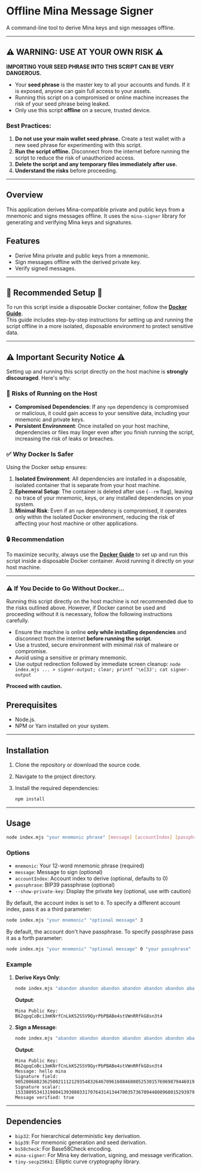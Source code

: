 # Offline Mina Message Signer

A command-line tool to derive Mina keys and sign messages offline.

---

## ⚠️ WARNING: USE AT YOUR OWN RISK ⚠️

**IMPORTING YOUR SEED PHRASE INTO THIS SCRIPT CAN BE VERY DANGEROUS.**
- Your **seed phrase** is the master key to all your accounts and funds. If it is exposed, anyone can gain full access to your assets.
- Running this script on a compromised or online machine increases the risk of your seed phrase being leaked.
- Only use this script **offline** on a secure, trusted device.

### Best Practices:
1. **Do not use your main wallet seed phrase.** Create a test wallet with a new seed phrase for experimenting with this script.
2. **Run the script offline.** Disconnect from the internet before running the script to reduce the risk of unauthorized access.
3. **Delete the script and any temporary files immediately after use.**
4. **Understand the risks** before proceeding.

---

## Overview

This application derives Mina-compatible private and public keys from a mnemonic and signs messages offline. It uses the `mina-signer` library for generating and verifying Mina keys and signatures.

## Features

- Derive Mina private and public keys from a mnemonic.
- Sign messages offline with the derived private key.
- Verify signed messages.

---

## 🚨 **Recommended Setup** 🚨

To run this script inside a disposable Docker container, follow the **[Docker Guide](docker-guide.md)**.  
This guide includes step-by-step instructions for setting up and running the script offline in a more isolated, disposable environment to protect sensitive data.

---

## ⚠️ **Important Security Notice** ⚠️

Setting up and running this script directly on the host machine is **strongly discouraged**. Here's why:

### 🛑 Risks of Running on the Host
- **Compromised Dependencies**: If any `npm` dependency is compromised or malicious, it could gain access to your sensitive data, including your mnemonic and private keys.
- **Persistent Environment**: Once installed on your host machine, dependencies or files may linger even after you finish running the script, increasing the risk of leaks or breaches.

### ✅ Why Docker Is Safer
Using the Docker setup ensures:
1. **Isolated Environment**: All dependencies are installed in a disposable, isolated container that is separate from your host machine.
2. **Ephemeral Setup**: The container is deleted after use (`--rm` flag), leaving no trace of your mnemonic, keys, or any installed dependencies on your system.
3. **Minimal Risk**: Even if an `npm` dependency is compromised, it operates only within the isolated Docker environment, reducing the risk of affecting your host machine or other applications.

### 🔒 **Recommendation**
To maximize security, always use the **[Docker Guide](docker-guide.md)** to set up and run this script inside a disposable Docker container. Avoid running it directly on your host machine.

---

### ⚠️ **If You Decide to Go Without Docker...**

Running this script directly on the host machine is not recommended due to the risks outlined above. However, if Docker cannot be used and proceeding without it is necessary, follow the following instructions carefully.

- Ensure the machine is online **only while installing dependencies** and disconnect from the internet **before running the script**.
- Use a trusted, secure environment with minimal risk of malware or compromise.
- Avoid using a sensitive or primary mnemonic.
- Use output redirection followed by immediate screen cleanup:
   `node index.mjs ... > signer-output; clear; printf '\e[3J'; cat signer-output`

**Proceed with caution.**

## Prerequisites

- Node.js.
- NPM or Yarn installed on your system.

---

## Installation

1. Clone the repository or download the source code.
2. Navigate to the project directory.
3. Install the required dependencies:

   ```bash
   npm install
   ```

---

## Usage

```bash
node index.mjs "your mnemonic phrase" [message] [accountIndex] [passphrase] [--show-private-key]
```

### Options
- `mnemonic`: Your 12-word mnemonic phrase (required)
- `message`: Message to sign (optional)
- `accountIndex`: Account index to derive (optional, defaults to 0)
- `passphrase`: BIP39 passphrase (optional)
- `--show-private-key`: Display the private key (optional, use with caution)

By default, the account index is set to `0`. To specify a different account index, pass it as a third parameter:

```bash
node index.mjs "your mnemonic" "optional message" 3
```

By default, the account don't have passphrase. To specify passphrase pass it as a forth parameter:

```bash
node index.mjs "your mnemonic" "optional message" 0 "your passphrase"
```

### Example

1. **Derive Keys Only**:
   ```bash
   node index.mjs "abandon abandon abandon abandon abandon abandon abandon abandon abandon abandon abandon about" 
   ```
   **Output**:
   ```
   Mina Public Key: B62qpqCoBci3mKNrfCnLkKS2SSV9QyrPbPBABe4stVWnRRfkG8sn3t4
   ```

2. **Sign a Message**:
   ```bash
   node index.mjs "abandon abandon abandon abandon abandon abandon abandon abandon abandon abandon abandon about" "hello mina"
   ```
   **Output**:
   ```
   Mina Public Key: B62qpqCoBci3mKNrfCnLkKS2SSV9QyrPbPBABe4stVWnRRfkG8sn3t4
   Message: hello mina
   Signature field: 9052086882362500211121293548326467096160846808525301576969879446919825085086
   Signature scalar:    15338095341319804139308033170764314134470035736709448089680152939796145172060
   Message verified: true
   ```

---

## Dependencies

- `bip32`: For hierarchical deterministic key derivation.
- `bip39`: For mnemonic generation and seed derivation.
- `bs58check`: For Base58Check encoding.
- `mina-signer`: For Mina key derivation, signing, and message verification.
- `tiny-secp256k1`: Elliptic curve cryptography library.
